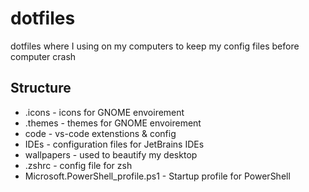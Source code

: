 # dotfiles

dotfiles where I using on my computers to keep my config files before computer crash

## Structure

* .icons - icons for GNOME envoirement
* .themes - themes for GNOME envoirement
* code - vs-code extenstions & config
* IDEs - configuration files for JetBrains IDEs
* wallpapers - used to beautify my desktop
* .zshrc - config file for zsh
* Microsoft.PowerShell_profile.ps1 - Startup profile for PowerShell
